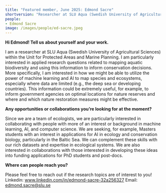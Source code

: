 ```yaml
---
title: "Featured member, June 2025: Edmond Sacre"
shortversion: "Researcher at SLU Aqua (Swedish University of Agricultural Sciences) within the Unit for Protected Areas and Marine Planning. Particularly interested in applied research questions related to mapping aquatic biodiversity and using this information to inform conservation decisions. More specifically, interested in how we might be able to utilize the power of machine learning and AI to map species and ecosystems, especially where data are limited."
people:
- Edmond Sacre
image: /images/people/ed-sacre.jpeg
--- 
```


**Hi Edmond! Tell us about yourself and your work.**
 
I am a researcher at SLU Aqua (Swedish University of Agricultural Sciences) within the Unit for Protected Areas and Marine Planning. I am particularly interested in applied research questions related to mapping aquatic biodiversity and using this information to inform conservation decisions. More specifically, I am interested in how we might be able to utilize the power of machine learning and AI to map species and ecosystems, especially where data are limited (e.g., the deep sea or developing countries). This information could be extremely useful, for example, to inform government agencies on optimal locations for nature reserves and where and which nature restoration measures might be effective. 
  
**Any opportunities or collaborations you’re looking for at the moment?**

Since we are a team of ecologists, we are particularly interested in collaborating with people with more of an interest or background in machine learning, AI, and computer science. We are seeking, for example, Masters students with an interest in applications for AI in ecology and conservation biology, particularly in the Baltic Sea. We can complement these skills with our rich datasets and expertise in ecological systems. We are also interested in collaborations with those interested in developing these ideas into funding applications for PhD students and post-docs.
 
**Where can people reach you?**

Please feel free to reach out if the research topics are of interest to you!
Linkedin: www.linkedin.com/in/edmond-sacre-32a256327
Email: edmond.sacre@slu.se 
